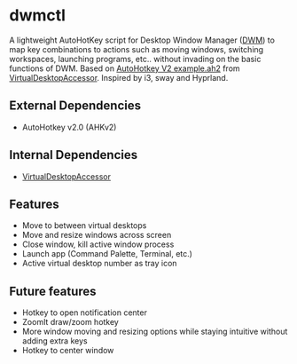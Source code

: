 # dwmctl
A lightweight AutoHotKey script for Desktop Window Manager ([DWM](https://en.wikipedia.org/wiki/Desktop_Window_Manager)) to map key combinations to actions such as moving windows, switching workspaces, launching programs, etc.. without invading on the basic functions of DWM. Based on [AutoHotkey V2 example.ah2](https://github.com/Ciantic/VirtualDesktopAccessor/blob/rust/example.ah2) from [VirtualDesktopAccessor](https://github.com/Ciantic/VirtualDesktopAccessor). Inspired by i3, sway and Hyprland.

## External Dependencies
- AutoHotkey v2.0 (AHKv2)

## Internal Dependencies
- [VirtualDesktopAccessor](https://github.com/Ciantic/VirtualDesktopAccessor)

## Features
- Move to between virtual desktops
- Move and resize windows across screen
- Close window, kill active window process
- Launch app (Command Palette, Terminal, etc.)
- Active virtual desktop number as tray icon

## Future features
- Hotkey to open notification center
- ZoomIt draw/zoom hotkey
- More window moving and resizing options while staying intuitive without adding extra keys
- Hotkey to center window
